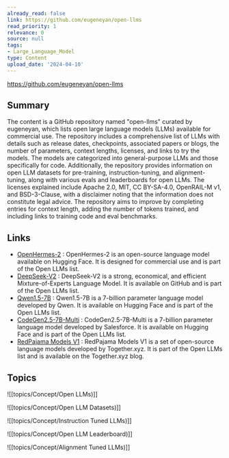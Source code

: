 ```yaml
---
already_read: false
link: https://github.com/eugeneyan/open-llms
read_priority: 1
relevance: 0
source: null
tags:
- Large_Language_Model
type: Content
upload_date: '2024-04-10'
---
```


https://github.com/eugeneyan/open-llms
## Summary

The content is a GitHub repository named "open-llms" curated by eugeneyan, which lists open large language models (LLMs) available for commercial use. The repository includes a comprehensive list of LLMs with details such as release dates, checkpoints, associated papers or blogs, the number of parameters, context lengths, licenses, and links to try the models. The models are categorized into general-purpose LLMs and those specifically for code. Additionally, the repository provides information on open LLM datasets for pre-training, instruction-tuning, and alignment-tuning, along with various evals and leaderboards for open LLMs. The licenses explained include Apache 2.0, MIT, CC BY-SA-4.0, OpenRAIL-M v1, and BSD-3-Clause, with a disclaimer noting that the information does not constitute legal advice. The repository aims to improve by completing entries for context length, adding the number of tokens trained, and including links to training code and eval benchmarks.
## Links

- [OpenHermes-2](https://huggingface.co/spaces/artificialguybr/OPENHERMES-2) : OpenHermes-2 is an open-source language model available on Hugging Face. It is designed for commercial use and is part of the Open LLMs list.
- [DeepSeek-V2](https://github.com/deepseek-ai/DeepSeek-V2) : DeepSeek-V2 is a strong, economical, and efficient Mixture-of-Experts Language Model. It is available on GitHub and is part of the Open LLMs list.
- [Qwen1.5-7B](https://huggingface.co/Qwen/Qwen1.5-7B) : Qwen1.5-7B is a 7-billion parameter language model developed by Qwen. It is available on Hugging Face and is part of the Open LLMs list.
- [CodeGen2.5-7B-Multi](https://huggingface.co/Salesforce/codegen25-7b-multi/blob/main/README.md) : CodeGen2.5-7B-Multi is a 7-billion parameter language model developed by Salesforce. It is available on Hugging Face and is part of the Open LLMs list.
- [RedPajama Models V1](https://www.together.xyz/blog/redpajama-models-v1) : RedPajama Models V1 is a set of open-source language models developed by Together.xyz. It is part of the Open LLMs list and is available on the Together.xyz blog.

## Topics

![[topics/Concept/Open LLMs)]]

![[topics/Concept/Open LLM Datasets)]]

![[topics/Concept/Instruction Tuned LLMs)]]

![[topics/Concept/Open LLM Leaderboard)]]

![[topics/Concept/Alignment Tuned LLMs)]]